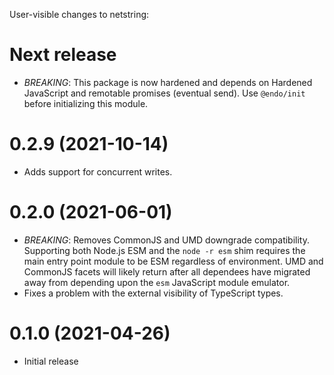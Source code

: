 User-visible changes to netstring:

# Next release

- *BREAKING*: This package is now hardened and depends on Hardened JavaScript
  and remotable promises (eventual send).
  Use `@endo/init` before initializing this module.

# 0.2.9 (2021-10-14)

- Adds support for concurrent writes.

# 0.2.0 (2021-06-01)

- *BREAKING*: Removes CommonJS and UMD downgrade compatibility.
  Supporting both Node.js ESM and the `node -r esm` shim requires the main
  entry point module to be ESM regardless of environment.
  UMD and CommonJS facets will likely return after all dependees have migrated
  away from depending upon the `esm` JavaScript module emulator.
- Fixes a problem with the external visibility of TypeScript types.

# 0.1.0 (2021-04-26)

- Initial release
